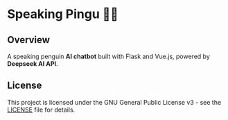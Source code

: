 # Speaking Pingu 🐧🤖

## Overview
A speaking penguin **AI chatbot** built with Flask and Vue.js, powered by **Deepseek AI API**.

## License
This project is licensed under the GNU General Public License v3 - see the [LICENSE](LICENSE) file for details.

